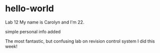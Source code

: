 # hello-world
Lab 12
My name is Carolyn and I'm 22.

simple personal info added

The most fantastic, but confusing lab on revision control system I did this week!
